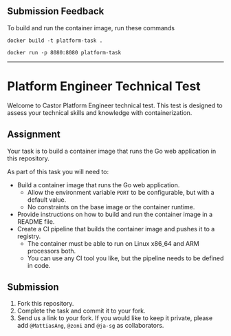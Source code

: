 ## Submission Feedback

To build and run the container image, run these commands


``
docker build -t platform-task .
``

``
docker run -p 8080:8080 platform-task
``


------------------------------------------------------------------------------------


# Platform Engineer Technical Test

Welcome to Castor Platform Engineer technical test. 
This test is designed to assess your technical skills and knowledge with containerization.

## Assignment

Your task is to build a container image that runs the Go web application in this repository.

As part of this task you will need to:

- Build a container image that runs the Go web application.
  - Allow the environment variable `PORT` to be configurable, but with a default value.
  - No constraints on the base image or the container runtime.
- Provide instructions on how to build and run the container image in a README file.
- Create a CI pipeline that builds the container image and pushes it to a registry.
  - The container must be able to run on Linux x86_64 and ARM processors both.
  - You can use any CI tool you like, but the pipeline needs to be defined in code.

## Submission

1. Fork this repository.
1. Complete the task and commit it to your fork.
1. Send us a link to your fork. If you would like to keep it private, please add `@MattiasAng`, `@zoni` and `@ja-sg` as collaborators.
